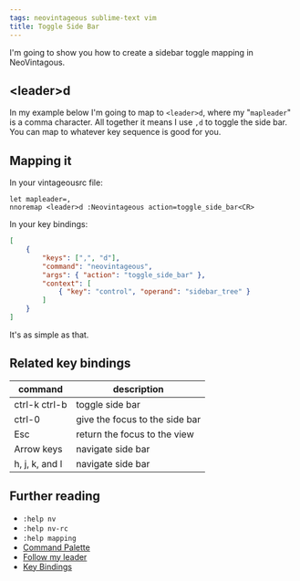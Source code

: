 ```yaml
---
tags: neovintageous sublime-text vim
title: Toggle Side Bar
---
```


I'm going to show you how to create a sidebar toggle mapping in NeoVintagous.

## \<leader\>d

In my example below I'm going to map to `<leader>d`, where my "`mapleader`" is a comma character. All together it means I use `,d` to toggle the side bar. You can map to whatever key sequence is good for you.

## Mapping it

In your vintageousrc file:

```viml
let mapleader=,
nnoremap <leader>d :Neovintageous action=toggle_side_bar<CR>
```

In your key bindings:

```json
[
    {
        "keys": [",", "d"],
        "command": "neovintageous",
        "args": { "action": "toggle_side_bar" },
        "context": [
            { "key": "control", "operand": "sidebar_tree" }
        ]
    }
]
```

It's as simple as that.

## Related key bindings

command | description
---------- | -----------
ctrl-k ctrl-b | toggle side bar
ctrl-0 | give the focus to the side bar
Esc | return the focus to the view
Arrow keys | navigate side bar
h, j, k, and l | navigate side bar

## Further reading

* `:help nv`
* `:help nv-rc`
* `:help mapping`
* [Command Palette](http://docs.sublimetext.info/en/latest/extensibility/command_palette.html#command-palette)
* [Follow my leader](http://vimcasts.org/blog/2014/02/follow-my-leader/)
* [Key Bindings](https://www.sublimetext.com/docs/3/key_bindings.html)
